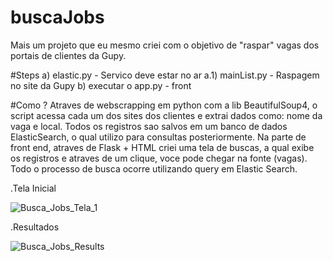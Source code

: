 # buscaJobs

Mais um projeto que eu mesmo criei com o objetivo de "raspar" vagas dos portais de clientes da Gupy.

#Steps
a) elastic.py - Servico deve estar no ar
a.1) mainList.py - Raspagem no site da Gupy
b) executar o app.py - front

#Como ?
Atraves de webscrapping em python com a lib BeautifulSoup4, o script acessa cada um dos sites dos  clientes e extrai dados como: nome da vaga e local.
Todos os registros sao salvos em um banco de dados ElasticSearch, o qual utilizo para consultas posteriormente.
Na parte de front end, atraves de Flask + HTML criei uma tela de buscas, a qual exibe os registros e atraves de um clique, voce pode chegar na fonte (vagas).
Todo o processo de busca ocorre utilizando query em Elastic Search.

.Tela Inicial

![Busca_Jobs_Tela_1](https://user-images.githubusercontent.com/36780203/124399942-566cc800-dcf5-11eb-9b1f-87d4f639648a.jpg)

.Resultados

![Busca_Jobs_Results](https://user-images.githubusercontent.com/36780203/124399946-5bca1280-dcf5-11eb-9b14-1a25ae591ec6.jpg)

